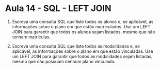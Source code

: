 # Aula 14 - SQL - LEFT JOIN

1. Escreva uma consulta SQL que liste todos os alunos e, se aplicável, as informações sobre o plano em que estão matriculados. Use um LEFT JOIN para garantir que todos os alunos sejam listados, mesmo que não tenham matrículas.

2. Escreva uma consulta SQL que liste todos as modalidades e, se aplicável, as informações sobre o plano em que estão vinculadas. Use um LEFT JOIN para garantir que todos as modalidades sejam listadas, mesmo que não possuam nenhum plano vinculado.
